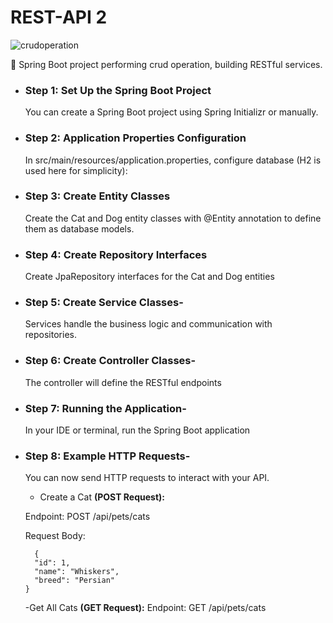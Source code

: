 # REST-API 2
![crudoperation](https://img.shields.io/badge/crud_operation-2F3134?style=for-the-badge&logo=crud_operation&logoColor=white)

 🔸 Spring Boot project performing crud operation, building RESTful services.

- ### Step 1: Set Up the Spring Boot Project
 
  You can create a Spring Boot project using Spring Initializr or manually.
  
- ### Step 2: Application Properties Configuration
  
  In src/main/resources/application.properties, configure database (H2 is used here for simplicity):
  
- ### Step 3: Create Entity Classes
  
  Create the Cat and Dog entity classes with @Entity annotation to define them as database models.
  
- ### Step 4: Create Repository Interfaces
  
  Create JpaRepository interfaces for the Cat and Dog entities
  
- ### Step 5: Create Service Classes-

  Services handle the business logic and communication with repositories.

- ### Step 6: Create Controller Classes-
  
  The controller will define the RESTful endpoints
  
- ### Step 7: Running the Application-
  
  In your IDE or terminal, run the Spring Boot application 

- ### Step 8: Example HTTP Requests-
  
  You can now send HTTP requests to interact with your API.
  
   - Create a Cat **(POST Request):**
  
   Endpoint: POST /api/pets/cats

  Request Body:

        {
        "id": 1,
        "name": "Whiskers",
        "breed": "Persian"
      }
  
  -Get All Cats **(GET Request):**
  Endpoint: GET /api/pets/cats
